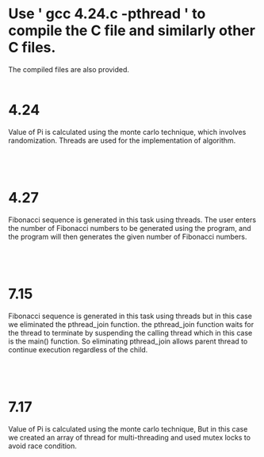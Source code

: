 # Use ' gcc 4.24.c -pthread ' to compile the C file and similarly other C files. 
The compiled files are also provided.
<br><br>
# 4.24
Value of Pi is calculated using the monte carlo technique, which involves randomization. Threads are used for the implementation of algorithm.
<br><br>
<br><br>
# 4.27
Fibonacci sequence is generated in this task using threads. The user enters the number of Fibonacci numbers to be generated using the program, and the program will then generates the given number of Fibonacci numbers.
<br><br>
<br><br>
# 7.15
Fibonacci sequence is generated in this task using threads but in this case we eliminated the pthread_join function. the pthread_join function waits for the thread to terminate by suspending the calling thread which in this case is the main() function. So eliminating pthread_join allows parent thread to continue execution regardless of the child.
<br><br>
<br><br>
# 7.17
Value of Pi is calculated using the monte carlo technique, But in this case we created an array of thread for multi-threading and used mutex locks to avoid race condition.
<br><br>
<br><br>
